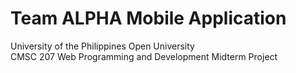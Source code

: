 # Team ALPHA Mobile Application 

University of the Philippines Open University
<br>
CMSC 207 Web Programming and Development Midterm Project

 
